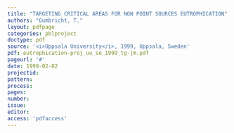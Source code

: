 ```yaml
---
title: "TARGETING CRITICAL AREAS FOR NON POINT SOURCES EUTROPHICATION"
authors: "Gumbricht, T."
layout: pdfpage
categories: pblproject
doctype: pdf
source: '<i>Uppsala University</i>, 1999, Uppsala, Sweden'
pdf: eutrophication-proj_uu_se_1999_tg-jm.pdf
pageurl: '#'
date: 1999-02-02
projectid:
pattern:
process:
pages:
number:
issue:
editor:
access: 'pdfaccess'
---
```

